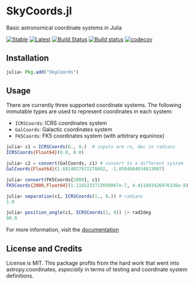 SkyCoords.jl
============

Basic astronomical coordinate systems in Julia

[![Stable](https://img.shields.io/badge/docs-stable-blue.svg)](https://juliaastro.github.io/SkyCoords.jl/stable)
[![Latest](https://img.shields.io/badge/docs-latest-blue.svg)](https://juliaastro.github.io/SkyCoords.jl/latest)
[![Build Status](https://img.shields.io/travis/JuliaAstro/SkyCoords.jl.svg)](https://travis-ci.org/JuliaAstro/SkyCoords.jl)
[![Build status](https://img.shields.io/appveyor/ci/kbarbary/skycoords-jl.svg?label=windows)](https://ci.appveyor.com/project/kbarbary/skycoords-jl/branch/master)
[![codecov](https://codecov.io/gh/JuliaAstro/SkyCoords.jl/branch/master/graph/badge.svg)](https://codecov.io/gh/JuliaAstro/SkyCoords.jl)

## Installation

```julia
julia> Pkg.add("SkyCoords")
```

## Usage

There are currently three supported coordinate systems. The following
immutable types are used to represent coordinates in each system:

- `ICRSCoords`: ICRS coordinates system
- `GalCoords`: Galactic coordinates system
- `FK5Coords`: FK5 coordinates system (with arbitrary equninox)

```julia
julia> c1 = ICRSCoords(0., 0.)  # inputs are ra, dec in radians
ICRSCoords{Float64}(0.0, 0.0)

julia> c2 = convert(GalCoords, c1) # convert to a different system
GalCoords{Float64}(1.6814027872278692, -1.0504884034813007)

julia> convert(FK5Coords{2000}, c1)
FK5Coords{2000,Float64}(1.1102233723050067e-7, 4.411803426976326e-8)

julia> separation(c1, ICRSCoords(1., 0.)) # radians
1.0

julia> position_angle(c1, ICRSCoords(1, 0)) |> rad2deg
90.0
```

For more information, visit the [documentation](https://juliaastro.github.io/skycoords.jl/stable)

## License and Credits

License is MIT. This package profits from the hard work that went into
astropy.coordinates, *especially* in terms of testing and coordinate system
definitions.
